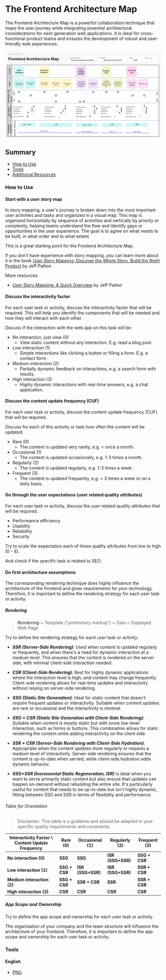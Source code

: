 # The Frontend Architecture Map

The Frontend Architecture Map is a powerful collaboration technique that maps the user journey while integrating essential 
architectural considerations for next-generation web applications. It is ideal for cross-functional product teams and ensures the 
development of robust and user-friendly web experiences.

![Example Frontend Architecture Map](resources/examples/example-frontend-architecture-map-en.png "The Frontend Architecture Map V1")

## Summary

- [How to Use](#how-to-use)
- [Tools](#tools)
- [Additional Resources](#additional-resources)

### How to Use

#### Start with a user story map

In story mapping, a user's journey is broken down into the most important user activities and tasks and organized in a visual map. This map is organized horizontally by sequence of activities and vertically by priority or complexity, helping teams understand the flow and identify gaps or opportunities in the user experience. The goal is to agree on what needs to be built, in what order and to what extent.

This is a great starting point for the Frontend Architecture Map.

If you don't have experience with story mapping, you can learn more about it in the book [User Story Mapping: Discover the Whole Story, Build the Right Product](https://amzn.to/4dBS5mc) by Jeff Patton.

More resources:
- [User Story Mapping: A Quick Overview](https://jpattonassociates.com/story-mapping/) by Jeff Patton


#### Discuss the interactivity factor

For each user task or activity, discuss the interactivity factor that will be required. This will help you identify the components that will be needed and how they will interact with each other.

Discuss if the interaction with the web app on this task will be:

* No interaction, just view (0)
    * View static content without any interaction. E.g. read a blog post.
* Low interaction (1)
    * Simple interactions like clicking a button or filling a form. E.g. a contact form.
* Medium interaction (2)
    * Partially dynamic feedback on interactions, e.g. a search form with results.
* High interaction (3)
    * Highly dynamic interactions with real-time answers, e.g. a chat application.


#### Discuss the content update frequency (CUF)

For each user task or activity, discuss the content update frequency (CUF) that will be required. 

Discuss for each of this activity or task how often the content will be updated:

* Rare (0)
    * The content is updated very rarely, e.g. < once a month.
* Occasional (1)
    * The content is updated occasionally, e.g. 1-3 times a month.
* Regularly (2)
    * The content is updated regularly, e.g. 1-3 times a week.
* Frequent (3)
    * The content is updated frequently, e.g. > 3 times a week or on a daily basis.

#### Go through the user expectations (user related quality attributes)

For each user task or activity, discuss the user related quality attributes that will be required.

* Performance efficiency
* Usability
* Reliability
* Security

Try to scale the expectation each of these quality attributes from low to high (0 - 4).

And check if the specific task is related to SEO.

#### Do first architecture assumptions

The corresponding rendering technique does highly influence the architecture of the frontend and gives requirements for your technology. Therefore, it is important to define the rendering strategy for each user task or activity.

##### Rendering

>
> ***Rendering*** = Template ("preliminary markup") + Data = Displayed Web Page
>

Try to define the rendering strategy for each user task or activity:

* ***SSR (Server-Side Rendering)***: Used when content is updated regularly or frequently, and when there's a need for dynamic interaction at a medium level. This ensures that the content is rendered on the server side, with minimal client-side interaction needed.

* ***CSR (Client-Side Rendering)***: Best for highly dynamic applications where the interaction level is high, and content may change frequently. Client-side rendering allows for real-time updates and interactivity without relying on server-side rendering.    

* ***SSG (Static Site Generation)***: Ideal for static content that doesn't require frequent updates or interactivity. Suitable when content updates are rare or occasional and the interactivity is minimal.

* ***SSG + CSR (Static Site Generation with Client-Side Rendering)***: Suitable when content is mostly static but with some low-level interaction, such as forms or buttons. This combination allows for static rendering the content while adding interactivity on the client side.

* ***SSR + CSR (Server-Side Rendering with Client-Side Hydration)***: Appropriate when the content updates more regularly or requires a medium level of interactivity. Server-side rendering ensures that the content is up-to-date when served, while client-side hydration adds dynamic behavior.

* ***SSG+SSR (Incremental Static Regeneration, ISR)*** is ideal when you want to serve primarily static content but also ensure that updates can happen on-demand without rebuilding the entire site. It's particularly useful for content that needs to be up-to-date but isn't highly dynamic, fitting between SSG and SSR in terms of flexibility and performance.


###### Table for Orientation

> Disclaimer: This table is a guideline and should be adapted to your specific quality requirements and constraints.

| **Interactivity Factor \ Content Update Frequency** | **Rare (0)** | **Occasional (1)** | **Regularly (2)** | **Frequent (3)** |
|-----------------------------------------------------|--------------|--------------------|-------------------|------------------|
| **No interaction (0)**                              | **SSG**      | **SSG**            | **ISR (SSG+SSR)** | **SSG + CSR**    |
| **Low interaction (1)**                             | **SSG + CSR**| **ISR (SSG+SSR)**  | **ISR (SSG+SSR)** | **SSR + CSR**    |
| **Medium interaction (2)**                          | **SSG + CSR**| **SSR + CSR**      | **SSR**           | **SSR + CSR**    |
| **High interaction (3)**                            | **CSR**      | **CSR**            | **CSR**           | **CSR**          |


##### App Scope and Ownership

Try to define the app scope and ownership for each user task or activity.

The organisation of your company and the team structure will influence the architecture of your frontend. Therefore, it is important to define the app scope and ownership for each user task or activity.

### Tools

#### English
* [PNG](resources/template/template-frontend-architecture-map-en.png)